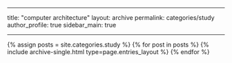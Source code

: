  ---
  title: "computer architecture"
  layout: archive
  permalink: categories/study
  author_profile: true
  sidebar_main: true  
  
  ---
  
  {% assign posts = site.categories.study %}
  {% for post in posts %} {% include archive-single.html type=page.entries_layout %} {% endfor %}
